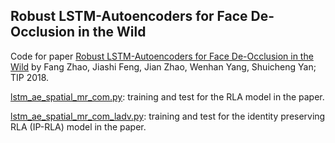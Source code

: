 ## Robust LSTM-Autoencoders for Face De-Occlusion in the Wild
Code for paper [Robust LSTM-Autoencoders for Face De-Occlusion in the Wild](https://ieeexplore.ieee.org/abstract/document/8101544) by Fang Zhao, Jiashi Feng, Jian Zhao, Wenhan Yang, Shuicheng Yan; TIP 2018.

[lstm_ae_spatial_mr_com.py](https://github.com/zhaofang0627/face-deocc-lstm/blob/master/lstm_ae_spatial_mr_com.py): training and test for the RLA model in the paper.

[lstm_ae_spatial_mr_com_ladv.py](https://github.com/zhaofang0627/face-deocc-lstm/blob/master/lstm_ae_spatial_mr_com_ladv.py): training and test for the identity preserving RLA (IP-RLA) model in the paper.
